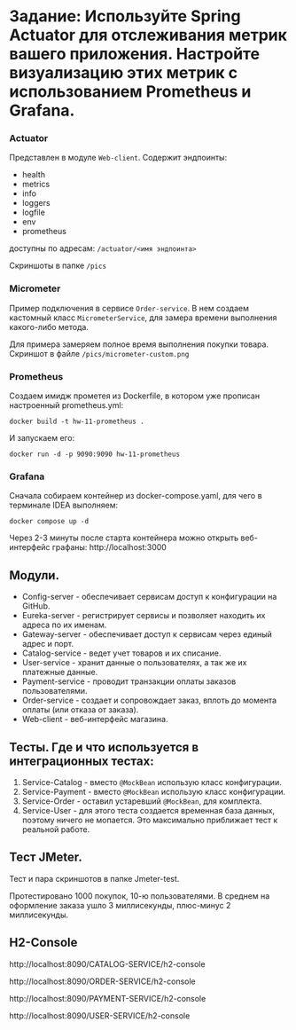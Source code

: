 # Задание: Используйте Spring Actuator для отслеживания метрик вашего приложения. Настройте визуализацию этих метрик с использованием Prometheus и Grafana.

### Actuator

Представлен в модуле `Web-client`. Содержит эндпоинты:
- health
- metrics
- info
- loggers
- logfile
- env
- prometheus

доступны по адресам: `/actuator/<имя эндпоинта>`

Скриншоты в папке `/pics`

### Micrometer

Пример подключения в сервисе `Order-service`. В нем создаем кастомный класс `MicrometerService`,
для замера времени выполнения какого-либо метода. 

Для примера замеряем полное время выполнения
покупки товара. 
Скриншот в файле `/pics/micrometer-custom.png`

### Prometheus
Создаем имидж прометея из Dockerfile, в котором уже прописан настроенный prometheus.yml:
```shell
docker build -t hw-11-prometheus .
```
И запускаем его:
```shell
docker run -d -p 9090:9090 hw-11-prometheus
```

### Grafana
Сначала собираем контейнер из docker-compose.yaml, для чего
в терминале IDEA выполняем:
```shell
docker compose up -d
```
Через 2-3 минуты после старта контейнера можно
открыть веб-интерфейс графаны:
http://localhost:3000



## Модули.
- Config-server - обеспечивает сервисам доступ к конфигурации на GitHub.
- Eureka-server - регистрирует сервисы и позволяет находить их адреса по их именам.
- Gateway-server - обеспечивает доступ к сервисам через единый адрес и порт.
- Catalog-service - ведет учет товаров и их списание.
- User-service - хранит данные о пользователях, а так же их платежные данные.
- Payment-service - проводит транзакции оплаты заказов пользователями.
- Order-service - создает и сопровождает заказ, вплоть до момента оплаты (или отказа от заказа).
- Web-client - веб-интерфейс магазина.

## Тесты. Где и что используется в интеграционных тестах:
1. Service-Catalog - вместо `@MockBean` использую класс конфигурации.
2. Service-Payment - вместо `@MockBean` использую класс конфигурации.
3. Service-Order - оставил устаревший `@MockBean`, для комплекта.
4. Service-User - для этого теста создается временная база данных, поэтому ничего не мопается. Это максимально приближает тест к реальной работе.

## Тест JMeter.
Тест и пара скриншотов в папке Jmeter-test.

Протестировано 1000 покупок, 10-ю пользователями. В среднем на оформление заказа ушло 3 миллисекунды,
плюс-минус 2 миллисекунды.

## H2-Console

http://localhost:8090/CATALOG-SERVICE/h2-console

http://localhost:8090/ORDER-SERVICE/h2-console

http://localhost:8090/PAYMENT-SERVICE/h2-console

http://localhost:8090/USER-SERVICE/h2-console
